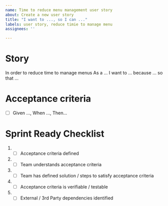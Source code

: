 ```yaml
---
name: Time to reduce menu management user story
about: Create a new user story
title: "I want to ..., so I can ..."
labels: user story, reduce timie to manage menu
assignees: ''

---
```

# Story
In order to reduce time to manage menus
As a ...
I want to ...
because ...
so that ...

# Acceptance criteria
- [ ] Given ..., When ..., Then...

# Sprint Ready Checklist 
1. - [ ] Acceptance criteria defined 
2. - [ ] Team understands acceptance criteria 
3. - [ ] Team has defined solution / steps to satisfy acceptance criteria 
4. - [ ] Acceptance criteria is verifiable / testable 
5. - [ ] External / 3rd Party dependencies identified
